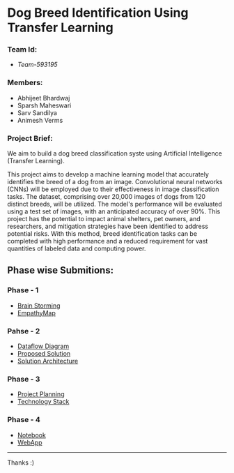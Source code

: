 # Dog Breed Identification Using Transfer Learning

### Team Id:

- _Team-593195_

### Members:

- Abhijeet Bhardwaj
- Sparsh Maheswari
- Sarv Sandilya
- Animesh Verms

### Project Brief:

We aim to build a dog breed classification syste using Artificial Intelligence (Transfer Learning).

This project aims to develop a machine learning model that accurately identifies the breed of a dog from an image. Convolutional neural networks (CNNs) will be employed due to their effectiveness in image classification tasks. The dataset, comprising over 20,000 images of dogs from 120 distinct breeds, will be utilized. The model's performance will be evaluated using a test set of images, with an anticipated accuracy of over 90%. This project has the potential to impact animal shelters, pet owners, and researchers, and mitigation strategies have been identified to address potential risks. With this method, breed identification tasks can be completed with high performance and a reduced requirement for vast quantities of labeled data and computing power.

## Phase wise Submitions:

### Phase - 1

- [Brain Storming](./001_Ideation-Phase//Brain%20Storming/)
- [EmpathyMap](./001_Ideation-Phase/Empathy%20map%20canvas/)

### Pahse - 2

- [Dataflow Diagram](./002_Project_Design/Data%20Flow%20Diagram%20and%20User%20Stories.pdf)
- [Proposed Solution](./002_Project_Design/Proposed%20Solution.pdf)
- [Solution Architecture](./002_Project_Design/Solution%20Architecture.pdf)

### Phase - 3

- [Project Planning](./003_Project_Planning/Project%20Planning%20Template.pdf)
- [Technology Stack](./003_Project_Planning/Technology%20Stacks.pdf)

### Phase - 4

- [Notebook](./004_Project_developement/dog_breed_model.ipynb)
- [WebApp](./004_Project_developement/webapp/)

---

Thanks :)
